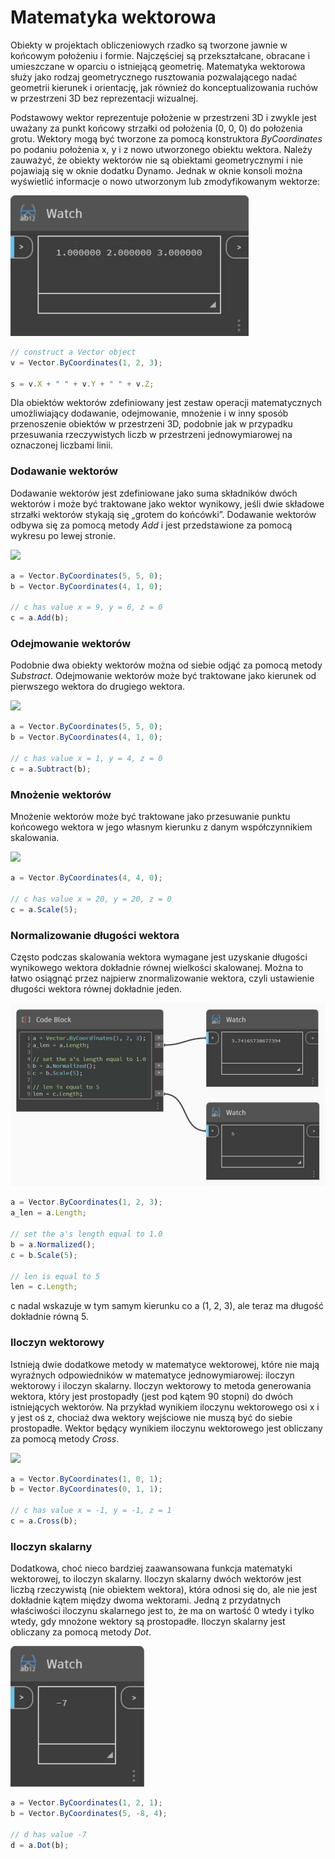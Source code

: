 # Matematyka wektorowa

Obiekty w projektach obliczeniowych rzadko są tworzone jawnie w końcowym położeniu i formie. Najczęściej są przekształcane, obracane i umieszczane w oparciu o istniejącą geometrię. Matematyka wektorowa służy jako rodzaj geometrycznego rusztowania pozwalającego nadać geometrii kierunek i orientację, jak również do konceptualizowania ruchów w przestrzeni 3D bez reprezentacji wizualnej.

Podstawowy wektor reprezentuje położenie w przestrzeni 3D i zwykle jest uważany za punkt końcowy strzałki od położenia (0, 0, 0) do położenia grotu. Wektory mogą być tworzone za pomocą konstruktora _ByCoordinates_ po podaniu położenia x, y i z nowo utworzonego obiektu wektora. Należy zauważyć, że obiekty wektorów nie są obiektami geometrycznymi i nie pojawiają się w oknie dodatku Dynamo. Jednak w oknie konsoli można wyświetlić informacje o nowo utworzonym lub zmodyfikowanym wektorze:

![](../images/8-2/3/vectormath01.jpg)

```js
// construct a Vector object
v = Vector.ByCoordinates(1, 2, 3);

s = v.X + " " + v.Y + " " + v.Z;
```

Dla obiektów wektorów zdefiniowany jest zestaw operacji matematycznych umożliwiający dodawanie, odejmowanie, mnożenie i w inny sposób przenoszenie obiektów w przestrzeni 3D, podobnie jak w przypadku przesuwania rzeczywistych liczb w przestrzeni jednowymiarowej na oznaczonej liczbami linii.

### Dodawanie wektorów

Dodawanie wektorów jest zdefiniowane jako suma składników dwóch wektorów i może być traktowane jako wektor wynikowy, jeśli dwie składowe strzałki wektorów stykają się „grotem do końcówki”. Dodawanie wektorów odbywa się za pomocą metody _Add_ i jest przedstawione za pomocą wykresu po lewej stronie.

![](../images/8-2/3/VectorMath\_02.png)

```js
a = Vector.ByCoordinates(5, 5, 0);
b = Vector.ByCoordinates(4, 1, 0);

// c has value x = 9, y = 6, z = 0
c = a.Add(b);
```

### Odejmowanie wektorów

Podobnie dwa obiekty wektorów można od siebie odjąć za pomocą metody _Substract_. Odejmowanie wektorów może być traktowane jako kierunek od pierwszego wektora do drugiego wektora.

![](../images/8-2/3/VectorMath\_03.png)

```js
a = Vector.ByCoordinates(5, 5, 0);
b = Vector.ByCoordinates(4, 1, 0);

// c has value x = 1, y = 4, z = 0
c = a.Subtract(b);
```

### Mnożenie wektorów

Mnożenie wektorów może być traktowane jako przesuwanie punktu końcowego wektora w jego własnym kierunku z danym współczynnikiem skalowania.

![](../images/8-2/3/VectorMath\_04.png)

```js
a = Vector.ByCoordinates(4, 4, 0);

// c has value x = 20, y = 20, z = 0
c = a.Scale(5);
```

### Normalizowanie długości wektora

Często podczas skalowania wektora wymagane jest uzyskanie długości wynikowego wektora dokładnie równej wielkości skalowanej. Można to łatwo osiągnąć przez najpierw znormalizowanie wektora, czyli ustawienie długości wektora równej dokładnie jeden.

![](../images/8-2/3/vectormath05.jpg)

```js
a = Vector.ByCoordinates(1, 2, 3);
a_len = a.Length;

// set the a's length equal to 1.0
b = a.Normalized();
c = b.Scale(5);

// len is equal to 5
len = c.Length;
```

c nadal wskazuje w tym samym kierunku co a (1, 2, 3), ale teraz ma długość dokładnie równą 5.

### Iloczyn wektorowy

Istnieją dwie dodatkowe metody w matematyce wektorowej, które nie mają wyraźnych odpowiedników w matematyce jednowymiarowej: iloczyn wektorowy i iloczyn skalarny. Iloczyn wektorowy to metoda generowania wektora, który jest prostopadły (jest pod kątem 90 stopni) do dwóch istniejących wektorów. Na przykład wynikiem iloczynu wektorowego osi x i y jest oś z, chociaż dwa wektory wejściowe nie muszą być do siebie prostopadłe. Wektor będący wynikiem iloczynu wektorowego jest obliczany za pomocą metody _Cross_.

![](../images/8-2/3/VectorMath\_06.png)

```js
a = Vector.ByCoordinates(1, 0, 1);
b = Vector.ByCoordinates(0, 1, 1);

// c has value x = -1, y = -1, z = 1
c = a.Cross(b);
```

### Iloczyn skalarny

Dodatkowa, choć nieco bardziej zaawansowana funkcja matematyki wektorowej, to iloczyn skalarny. Iloczyn skalarny dwóch wektorów jest liczbą rzeczywistą (nie obiektem wektora), która odnosi się do, ale nie jest dokładnie kątem między dwoma wektorami. Jedną z przydatnych właściwości iloczynu skalarnego jest to, że ma on wartość 0 wtedy i tylko wtedy, gdy mnożone wektory są prostopadłe. Iloczyn skalarny jest obliczany za pomocą metody _Dot_.

![](../images/8-2/3/vectormath07.jpg)

```js
a = Vector.ByCoordinates(1, 2, 1);
b = Vector.ByCoordinates(5, -8, 4);

// d has value -7
d = a.Dot(b);
```

